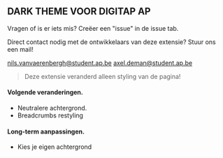 ## DARK THEME VOOR DIGITAP AP
Vragen of is er iets mis? Creëer een "issue" in de issue tab. 

Direct contact nodig met de ontwikkelaars van deze extensie? Stuur ons een mail!

nils.vanvaerenbergh@student.ap.be
axel.deman@student.ap.be

 

> Deze extensie veranderd alleen styling van de pagina!

#### Volgende veranderingen.
- Neutralere achtergrond.
- Breadcrumbs restyling

#### Long-term aanpassingen.
- Kies je eigen achtergrond
